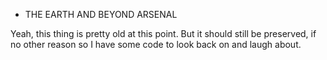 * THE EARTH AND BEYOND ARSENAL

Yeah, this thing is pretty old at this point.  But it should still be preserved, if no other reason so I have some code to look back on and laugh about.
